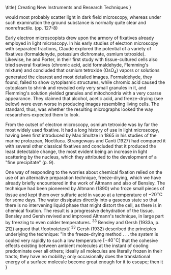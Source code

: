 \title{
Creating New Instruments and Research Techniques
}

would most probably scatter light in dark field microscopy, whereas under such examination the ground substance is normally quite clear and nonrefractile. (pp. 127-8)

Early electron microscopists drew upon the armory of fixatives already employed in light microscopy. In his early studies of electron microscopy with separated fractions, Claude explored the potential of a variety of fixatives (formaldehyde, potassium dichromate, osmium tetroxide). Likewise, he and Porter, in their first study with tissue-cultured cells also tried several fixatives (chromic acid, acid formaldehyde, Flemming's mixture) and concluded that osmium tetroxide $\left(\mathrm{OsO}_{4}\right)$ vapors or solutions generated the clearest and most detailed images. Formaldehyde, they found, failed to show cytoplasmic structures, while chromic acid caused the cytoplasm to shrink and revealed only very small granules in it, and Flemming's solution yielded granules and mitochondria with a very coarse appearance. They claimed that alcohol, acetic acid, and freeze-drying (see below) were even worse in producing images resembling living cells. The standard, thus, was whether the resulting micrographs looked the way researchers expected them to look.

From the outset of electron microscopy, osmium tetroxide was by far the most widely used fixative. It had a long history of use in light microscopy, having been first introduced by Max Shultze in 1865 in his studies of the marine protozoan, Noctiluca. Strangeways and Canti (1927) had compared it with several other classical fixatives and concluded that it produced the least detectable change, the most evident being an increase in light scattering by the nucleus, which they attributed to the development of a "fine precipitate" (p. 9).

One way of responding to the worries about chemical fixation relied on the use of an alternative preparation technique, freeze-drying, which we have already briefly encountered in the work of Altmann and also of Bensley. The technique had been pioneered by Altmann (1890) who froze small pieces of tissue and kept them over sulfuric acid in vacuo at a temperature of $-20^{\circ} \mathrm{C}$ for some days. The water dissipates directly into a gaseous state so that there is no intervening liquid phase that might distort the cell, as there is in chemical fixation. The result is a progressive dehydration of the tissue. Bensley and Gersh revived and improved Altmann's technique, in large part by freezing to even colder temperatures. ${ }^{33}$ Bensley and Gersh (1933a, p. 212) argued that
\footnotetext{
${ }^{33}$ Gersh (1932) described the principles underlying the technique: "In the freeze-drying method . . . the system is cooled very rapidly to such a low temperature $\left[-40^{\circ} \mathrm{C}\right]$ that the cohesive effects existing between ambient molecules at the instant of cooling predominate over all others; ideally all molecules are literally frozen in their tracts; they have no mobility; only occasionally does the translational energy of a surface molecule become great enough for it to escape; then it
}